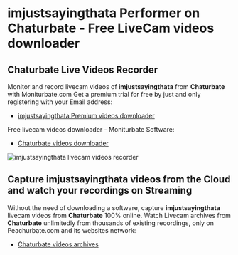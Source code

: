 # imjustsayingthata Performer on Chaturbate - Free LiveCam videos downloader

## Chaturbate Live Videos Recorder

Monitor and record livecam videos of **imjustsayingthata** from **Chaturbate** with Moniturbate.com
Get a premium trial for free by just and only registering with your Email address:
* [imjustsayingthata Premium videos downloader](https://moniturbate.com/request-demo-licence-key.html)

Free livecam videos downloader - Moniturbate Software:
* [Chaturbate videos downloader](https://moniturbate.com/moniturbate-download-software.html)

![imjustsayingthata livecam videos recorder](https://peachurnet.com/templates/moniturbate-software.png)


## Capture imjustsayingthata videos from the Cloud and watch your recordings on Streaming

Without the need of downloading a software, capture **imjustsayingthata** livecam videos from **Chaturbate** 100% online.
Watch Livecam archives from **Chaturbate** unlimitedly from thousands of existing recordings, only on Peachurbate.com and its websites network:
* [Chaturbate videos archives](https://peachurnet.com/)